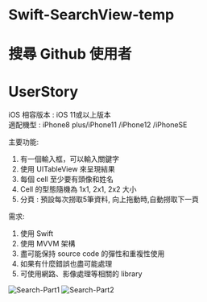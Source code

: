 # Swift-SearchView-temp
# 搜尋 Github 使用者
# UserStory

iOS 相容版本 : iOS 11或以上版本 <br />
適配機型 : iPhone8 plus/iPhone11 /iPhone12 /iPhoneSE

主要功能:

1. 有一個輸入框，可以輸入關鍵字<br />
2. 使用 UITableView 來呈現結果<br />
3. 每個 cell 至少要有頭像和姓名<br />
4. Cell 的型態隨機為 1x1, 2x1, 2x2 大小<br />
5. 分頁  :  預設每次撈取5筆資料, 向上拖動時,自動撈取下一頁<br />

需求:

1. 使用 Swift<br />
2. 使用 MVVM 架構<br />
3. 盡可能保持 source code 的彈性和重複性使用<br />
4. 如果有什麼錯誤也盡可能處理<br />
5. 可使用網路、影像處理等相關的 library<br />

![Search-Part1](https://user-images.githubusercontent.com/8057425/111513025-55864980-878b-11eb-9732-3af06dff099b.gif)
![Search-Part2](https://user-images.githubusercontent.com/8057425/111513032-58813a00-878b-11eb-8c5c-de22907724e1.gif)

